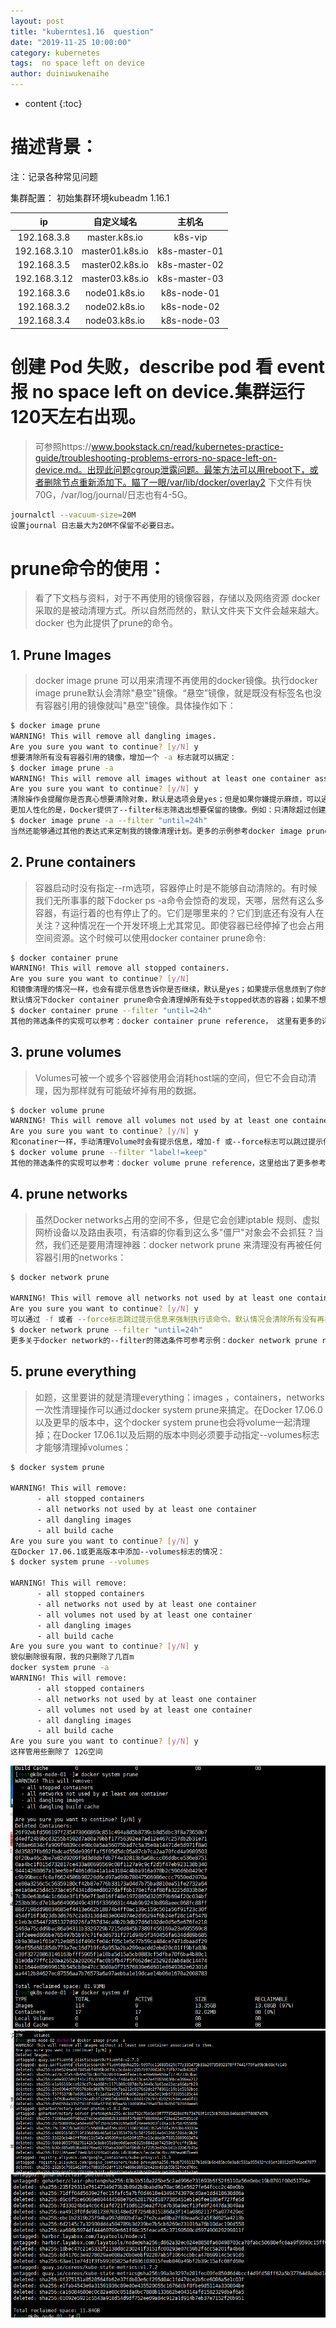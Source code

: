 ```yaml
---
layout: post
title: "kuberntes1.16  question"
date: "2019-11-25 10:00:00"
category: kubernetes
tags:  no space left on device
author: duiniwukenaihe
---
```

* content
{:toc}

 

# 描述背景：
注：记录各种常见问题

集群配置：
初始集群环境kubeadm 1.16.1

|  ip           | 自定义域名         |    主机名 |
|  :----:       |     :----:        |   :----:  |
|192.168.3.8      |  master.k8s.io    |  k8s-vip  |
|192.168.3.10    |  master01.k8s.io  |  k8s-master-01|
|192.168.3.5   |  master02.k8s.io  |  k8s-master-02| 
|192.168.3.12   |  master03.k8s.io  |  k8s-master-03|
|192.168.3.6    |  node01.k8s.io    |  k8s-node-01|
|192.168.3.2    |  node02.k8s.io    |  k8s-node-02|
|192.168.3.4    |  node03.k8s.io    |  k8s-node-03|


# 创建 Pod 失败，describe pod 看 event 报 no space left on device.集群运行120天左右出现。
> 可参照https://www.bookstack.cn/read/kubernetes-practice-guide/troubleshooting-problems-errors-no-space-left-on-device.md。出现此问题cgroup泄露问题。最笨方法可以用reboot下，或者删除节点重新添加下。瞄了一眼/var/lib/docker/overlay2 下文件有快70G，/var/log/journal/日志也有4-5G。

  ```bash
journalctl --vacuum-size=20M
设置journal 日志最大为20M不保留不必要日志。
  ```
# prune命令的使用：
> 看了下文档与资料，对于不再使用的镜像容器，存储以及网络资源 docker采取的是被动清理方式。所以自然而然的，默认文件夹下文件会越来越大。docker 也为此提供了prune的命令。

## 1. Prune Images ## 
> docker image prune 可以用来清理不再使用的docker镜像。执行docker image prune默认会清除"悬空"镜像。“悬空”镜像，就是既没有标签名也没有容器引用的镜像就叫"悬空"镜像。具体操作如下：

  ```bash
$ docker image prune
WARNING! This will remove all dangling images.
Are you sure you want to continue? [y/N] y
想要清除所有没有容器引用的镜像，增加一个 -a 标志就可以搞定：
$ docker image prune -a
WARNING! This will remove all images without at least one container associated to them.
Are you sure you want to continue? [y/N] y
清除操作会提醒你是否真心想要清除对象，默认是选项会是yes；但是如果你嫌提示麻烦，可以通过-f 或者--force标志来进行强制清除。
更加人性化的是，Docker提供了--filter标志筛选出想要保留的镜像。例如：只清除超过创建时间超过24小时的镜像可以这样来操作：
$ docker image prune -a --filter "until=24h"
 当然还能够通过其他的表达式来定制我的镜像清理计划。更多的示例参考docker image prune.
  ```
## 2. Prune containers ## 
>容器启动时没有指定--rm选项，容器停止时是不能够自动清除的。有时候我们无所事事的敲下docker ps -a命令会惊奇的发现，天哪，居然有这么多容器，有运行着的也有停止了的。它们是哪里来的？它们到底还有没有人在关注？这种情况在一个开发环境上尤其常见。即使容器已经停掉了也会占用空间资源。这个时候可以使用docker container prune命令:

  ``` bash
$ docker container prune
WARNING! This will remove all stopped containers.
Are you sure you want to continue? [y/N] 
和镜像清理的情况一样，也会有提示信息告诉你是否继续，默认是yes；如果提示信息烦到了你的话就加上 -f 或者 --force标志强制清除就可以了。
默认情况下docker container prune命令会清理掉所有处于stopped状态的容器；如果不想那么残忍统统都删掉，也可以使用--filter标志来筛选出不希望被清理掉的容器。下面是一个筛选的例子，清除掉所有停掉的容器，但24内创建的除外：
$ docker container prune --filter "until=24h"
其他的筛选条件的实现可以参考：docker container prune reference， 这里有更多的详细的例子。
  ```

## 3. prune volumes ## 
 
> Volumes可被一个或多个容器使用会消耗host端的空间，但它不会自动清理，因为那样就有可能破坏掉有用的数据。


  ```bash
$ docker volume prune
WARNING! This will remove all volumes not used by at least one container.
Are you sure you want to continue? [y/N] y
和conatiner一样，手动清理Volume时会有提示信息，增加-f 或--force标志可以跳过提示信息直接清理。使用过滤参数--filter来筛选出不希望清理的无用Volume，否则默认会将所有没有使用的volumes都清理掉。下面的例子演示了除lable=keep外的volume外都清理掉(没有引用的volume)：
$ docker volume prune --filter "label!=keep"
其他的筛选条件的实现可以参考：docker volume prune reference，这里给出了更多参考示例。
  ```

## 4. prune networks ## 

> 虽然Docker networks占用的空间不多，但是它会创建iptable 规则、虚拟网桥设备以及路由表项，有洁癖的你看到这么多"僵尸"对象会不会抓狂？当然，我们还是要用清理神器：docker network prune 来清理没有再被任何容器引用的networks：

  ```bash
$ docker network prune
 
WARNING! This will remove all networks not used by at least one container.
Are you sure you want to continue? [y/N] y
 可以通过 -f 或者 --force标志跳过提示信息来强制执行该命令。默认情况会清除所有没有再被引用的networks，如果想要过滤一些特定的networks，可以使用--filter来实现。下面这个例子就是通过--filter来清理没有被引用的、创建超过24小时的networks：
$ docker network prune --filter "until=24h"
更多关于docker network的--filter的筛选条件可参考示例：docker network prune reference 。
  ```

## 5. prune everything ## 
> 如题，这里要讲的就是清理everything：images ，containers，networks一次性清理操作可以通过docker system prune来搞定。在Docker 17.06.0 以及更早的版本中，这个docker system prune也会将volume一起清理掉；在Docker 17.06.1以及后期的版本中则必须要手动指定--volumes标志才能够清理掉volumes：

  ```bash
$ docker system prune
 
WARNING! This will remove:
        - all stopped containers
        - all networks not used by at least one container
        - all dangling images
        - all build cache
Are you sure you want to continue? [y/N] y
在Docker 17.06.1或更高版本中添加--volumes标志的情况：
$ docker system prune --volumes
 
WARNING! This will remove:
        - all stopped containers
        - all networks not used by at least one container
        - all volumes not used by at least one container
        - all dangling images
        - all build cache
Are you sure you want to continue? [y/N] y
貌似删除很有限，我的只删除了几百m
docker system prune -a 
WARNING! This will remove:
        - all stopped containers
        - all networks not used by at least one container
        - all volumes not used by at least one container
        - all dangling images
        - all build cache
Are you sure you want to continue? [y/N] y
这样管用些删除了 12G空间
  ```
![prune.png](/assets/images/qustion/prune.png)
![prune1.png](/assets/images/qustion/prune1.png)
![prune2.png](/assets/images/qustion/prune2.png)


